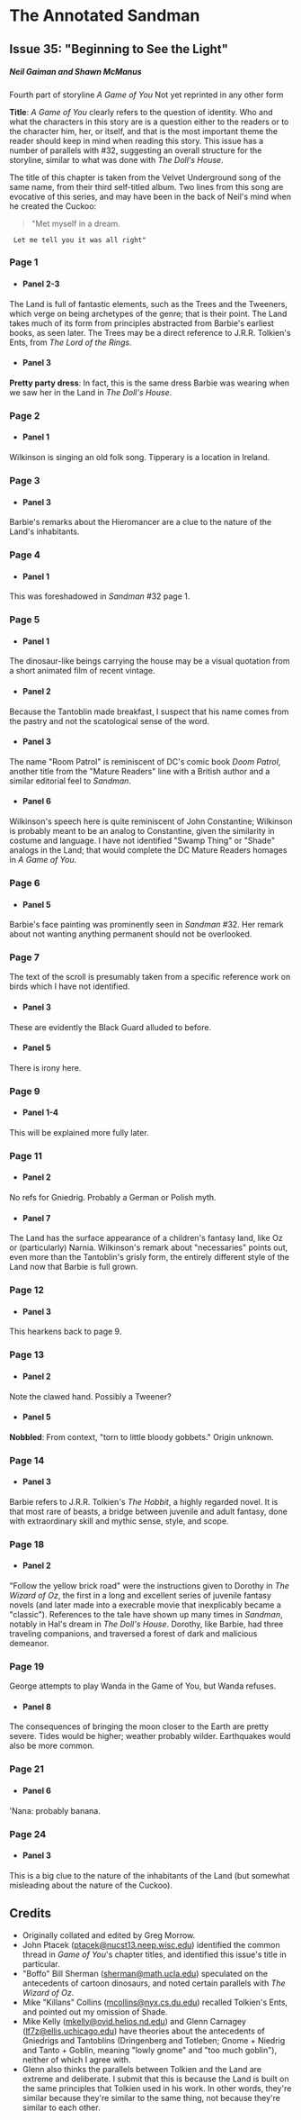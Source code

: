 # The Annotated Sandman

## Issue 35: "Beginning to See the Light"

##### Neil Gaiman and Shawn McManus

Fourth part of storyline _A Game of You_
Not yet reprinted in any other form

**Title**: _A Game of You_ clearly refers to the question of identity. Who and what the characters in this story are is a question either to the readers or to the character him, her, or itself, and that is the most important theme the reader should keep in mind when reading this story. This issue has a number of parallels with #32, suggesting an overall structure for the storyline, similar to what was done with _The Doll's House_.

The title of this chapter is taken from the Velvet Underground song of the same name, from their third self-titled album. Two lines from this song are evocative of this series, and may have been in the back of Neil's mind when he created the Cuckoo:

> "Met myself in a dream.

     Let me tell you it was all right"

### Page 1

- #### Panel 2-3

The Land is full of fantastic elements, such as the Trees and the Tweeners, which verge on being archetypes of the genre; that is their point. The Land takes much of its form from principles abstracted from Barbie's earliest books, as seen later. The Trees may be a direct reference to J.R.R. Tolkien's Ents, from _The Lord of the Rings_.

- #### Panel 3

**Pretty party dress**: In fact, this is the same dress Barbie was wearing when we saw her in the Land in _The Doll's House_.

### Page 2

- #### Panel 1

Wilkinson is singing an old folk song. Tipperary is a location in Ireland.

### Page 3

- #### Panel 3

Barbie's remarks about the Hieromancer are a clue to the nature of the Land's inhabitants.

### Page 4

- #### Panel 1

This was foreshadowed in _Sandman_ #32 page 1.

### Page 5

- #### Panel 1

The dinosaur-like beings carrying the house may be a visual quotation from a short animated film of recent vintage.

- #### Panel 2

Because the Tantoblin made breakfast, I suspect that his name comes from the pastry and not the scatological sense of the word.

- #### Panel 3

The name "Room Patrol" is reminiscent of DC's comic book _Doom Patrol_, another title from the "Mature Readers" line with a British author and a similar editorial feel to _Sandman_.

- #### Panel 6

Wilkinson's speech here is quite reminiscent of John Constantine; Wilkinson is probably meant to be an analog to Constantine, given the similarity in costume and language. I have not identified "Swamp Thing" or "Shade" analogs in the Land; that would complete the DC Mature Readers homages in _A Game of You_.

### Page 6

- #### Panel 5

Barbie's face painting was prominently seen in _Sandman_ #32.
Her remark about not wanting anything permanent should not be overlooked.

### Page 7

The text of the scroll is presumably taken from a specific reference work on birds which I have not identified.

- #### Panel 3

These are evidently the Black Guard alluded to before.

- #### Panel 5

There is irony here.

### Page 9

- #### Panel 1-4

This will be explained more fully later.

### Page 11

- #### Panel 2

No refs for Gniedrig. Probably a German or Polish myth.

- #### Panel 7

The Land has the surface appearance of a children's fantasy land, like Oz or (particularly) Narnia. Wilkinson's remark about "necessaries" points out, even more than the Tantoblin's grisly form, the entirely different style of the Land now that Barbie is full grown.

### Page 12

- #### Panel 3

This hearkens back to page 9.

### Page 13

- #### Panel 2

Note the clawed hand. Possibly a Tweener?

- #### Panel 5

**Nobbled**: From context, "torn to little bloody gobbets." Origin unknown.

### Page 14

- #### Panel 3

Barbie refers to J.R.R. Tolkien's _The Hobbit_, a highly regarded novel. It is that most rare of beasts, a bridge between juvenile and adult fantasy, done with extraordinary skill and mythic sense, style, and scope.

### Page 18

- #### Panel 2

"Follow the yellow brick road" were the instructions given to Dorothy in _The Wizard of Oz_, the first in a long and excellent series of juvenile fantasy novels (and later made into a execrable movie that inexplicably became a "classic"). References to the tale have shown up many times in _Sandman_, notably in Hal's dream in _The Doll's House_. Dorothy, like Barbie, had three traveling companions, and traversed a forest of dark and malicious demeanor.

### Page 19

George attempts to play Wanda in the Game of You, but Wanda refuses.

- #### Panel 8

The consequences of bringing the moon closer to the Earth are pretty severe. Tides would be higher; weather probably wilder. Earthquakes would also be more common.

### Page 21

- #### Panel 6

'Nana: probably banana.

### Page 24

- #### Panel 3

This is a big clue to the nature of the inhabitants of the Land (but somewhat misleading about the nature of the Cuckoo).

## Credits

- Originally collated and edited by Greg Morrow.
- John Ptacek (ptacek@nucst13.neep.wisc.edu) identified the common thread in _Game of You_'s chapter titles, and identified this issue's title in particular.
- "Boffo" Bill Sherman (sherman@math.ucla.edu) speculated on the antecedents of cartoon dinosaurs, and noted certain parallels with _The Wizard of Oz_.
- Mike "Killans" Collins (mcollins@nyx.cs.du.edu) recalled Tolkien's Ents, and pointed out my omission of Shade.
- Mike Kelly (mkelly@ovid.helios.nd.edu) and Glenn Carnagey (lf7z@ellis.uchicago.edu) have theories about the antecedents of Gniedrigs and Tantoblins (Dringenberg and Totleben; Gnome + Niedrig and Tanto + Goblin, meaning "lowly gnome" and "too much goblin"), neither of which I agree with.
- Glenn also thinks the parallels between Tolkien and the Land are extreme and deliberate. I submit that this is because the Land is built on the same principles that Tolkien used in his work. In other words, they're similar because they're similar to the same thing, not because they're similar to each other.
